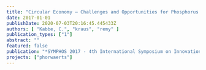 ```yaml
---
title: "Circular Economy – Challenges and Opportunities for Phosphorus Recovery & Recycling from Wastes in Europe"
date: 2017-01-01
publishDate: 2020-07-03T20:16:45.445433Z
authors: [ "Kabbe, C.", "kraus", "remy" ]
publication_types: ["1"]
abstract: ""
featured: false
publication: "*SYMPHOS 2017 - 4th International Symposium on Innovation and Technology in the Phosphate Industry*"
projects: ["phorwaerts"]
---
```


